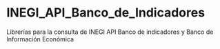 # INEGI_API_Banco_de_Indicadores
Librerías para la consulta de INEGI API Banco de indicadores y Banco de Información Económica 
